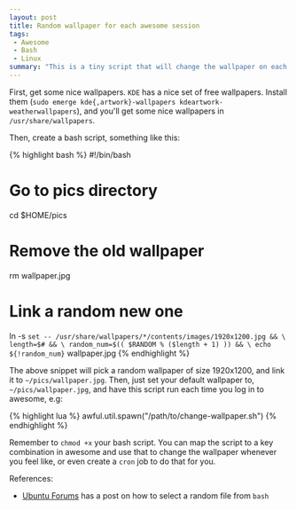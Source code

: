 ```yaml
---
layout: post
title: Random wallpaper for each awesome session
tags:
 - Awesome
 - Bash
 - Linux
summary: "This is a tiny script that will change the wallpaper on each login."
---
```


First, get some nice wallpapers. `KDE` has a nice set of free wallpapers.
Install them (`sudo emerge kde{,artwork}-wallpapers
kdeartwork-weatherwallpapers`), and you'll get some nice wallpapers in
`/usr/share/wallpapers`.

Then, create a bash script, something like this:

{% highlight bash %}
#!/bin/bash
# Go to pics directory
cd $HOME/pics
# Remove the old wallpaper
rm wallpaper.jpg
# Link a random new one
ln -s `set -- /usr/share/wallpapers/*/contents/images/1920x1200.jpg && \
    length=$# && \
    random_num=$(( $RANDOM % ($length + 1) )) && \
    echo ${!random_num}` wallpaper.jpg
{% endhighlight %}

The above snippet will pick a random wallpaper of size 1920x1200, and link it
to `~/pics/wallpaper.jpg`. Then, just set your default wallpaper to,
`~/pics/wallpaper.jpg`, and have this script run each time you log in to
awesome, e.g:

{% highlight lua %}
awful.util.spawn("/path/to/change-wallpaper.sh")
{% endhighlight %}

Remember to `chmod +x` your bash script. You can map the script to a key
combination in awesome and use that to change the wallpaper whenever you feel
like, or even create a `cron` job to do that for you.

References:

* [Ubuntu Forums](http://ubuntuforums.org/showthread.php?t=501904) has a post
  on how to select a random file from `bash`
